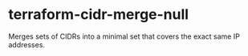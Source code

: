 # terraform-cidr-merge-null
Merges sets of CIDRs into a minimal set that covers the exact same IP addresses.
